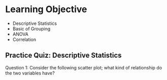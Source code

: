 # Learning Objective

* Descriptive Statistics
* Basic of Grouping
* ANOVA
* Correlation

## Practice Quiz: Descriptive Statistics

Question 1: Consider the following scatter plot; what kind of relationship do the two variables have?

